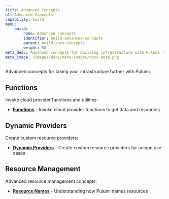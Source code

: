 ```yaml
---
title: Advanced Concepts
h1: Advanced Concepts
capability: build
menu:
    build:
        name: Advanced Concepts
        identifier: build-advanced-concepts
        parent: build-core-concepts
        weight: 50
meta_desc: Advanced concepts for building infrastructure with Pulumi - functions, dynamic providers, and resource naming.
meta_image: /images/docs/meta-images/docs-meta.png
---
```


Advanced concepts for taking your infrastructure further with Pulumi.

## Functions

Invoke cloud provider functions and utilities:

- **[Functions](/docs/iac/concepts/functions/)** - Invoke cloud provider functions to get data and resources

## Dynamic Providers

Create custom resource providers:

- **[Dynamic Providers](/docs/iac/concepts/resources/dynamic-providers/)** - Create custom resource providers for unique use cases

## Resource Management

Advanced resource management concepts:

- **[Resource Names](/docs/iac/concepts/resources/names/)** - Understanding how Pulumi names resources
